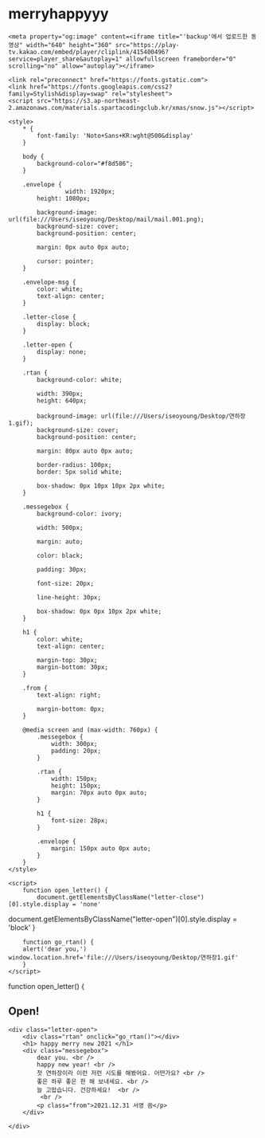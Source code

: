 # merryhappyyy

<html lang="en">

<head>
    <meta charset="UTF-8">
    <meta name="viewport" content="width=device-width, initial-scale=1.0">
    <title>hello 2021</title>

    <meta property="og:image" content=<iframe title="'backup'에서 업로드한 동영상" width="640" height="360" src="https://play-tv.kakao.com/embed/player/cliplink/415400496?service=player_share&autoplay=1" allowfullscreen frameborder="0" scrolling="no" allow="autoplay"></iframe>
<meta property="og:title" content="happy merry new year">
<meta property="og:description" content="연하장이 도착했습니다"> 


    <link rel="preconnect" href="https://fonts.gstatic.com">
    <link href="https://fonts.googleapis.com/css2?family=Stylish&display=swap" rel="stylesheet">
    <script src="https://s3.ap-northeast-2.amazonaws.com/materials.spartacodingclub.kr/xmas/snow.js"></script>
    
    <style>
        * {
            font-family: 'Noto+Sans+KR:wght@500&display'
        }
    
        body {
            background-color="#f8d586";
        }
    
        .envelope {
                    width: 1920px;
            height: 1080px;
    
            background-image: url(file:///Users/iseoyoung/Desktop/mail/mail.001.png);
            background-size: cover;
            background-position: center;
    
            margin: 0px auto 0px auto;

            cursor: pointer;
        }
    
        .envelope-msg {
            color: white;
            text-align: center;
        }
    
        .letter-close {
            display: block;
        }
    
        .letter-open {
            display: none;
        }
    
        .rtan {
            background-color: white;
    
            width: 390px;
            height: 640px;
    
            background-image: url(file:///Users/iseoyoung/Desktop/연하장1.gif);
            background-size: cover;
            background-position: center;
    
            margin: 80px auto 0px auto;
    
            border-radius: 100px;
            border: 5px solid white;
    
            box-shadow: 0px 10px 10px 2px white;
        }
    
        .messegebox {
            background-color: ivory;
    
            width: 500px;
    
            margin: auto;
    
            color: black;
    
            padding: 30px;
    
            font-size: 20px;
    
            line-height: 30px;
    
            box-shadow: 0px 0px 10px 2px white;
        }
    
        h1 {
            color: white;
            text-align: center;
    
            margin-top: 30px;
            margin-bottom: 30px;
        }
    
        .from {
            text-align: right;
    
            margin-bottom: 0px;
        }
    
        @media screen and (max-width: 760px) {
            .messegebox {
                width: 300px;
                padding: 20px;
            }
    
            .rtan {
                width: 150px;
                height: 150px;
                margin: 70px auto 0px auto;
            }
    
            h1 {
                font-size: 28px;
            }
    
            .envelope {
                margin: 150px auto 0px auto;
            }
        }
    </style>

    <script>
        function open_letter() {
            document.getElementsByClassName("letter-close")[0].style.display = 'none'
document.getElementsByClassName("letter-open")[0].style.display = 'block'
        }

        function go_rtan() {
        alert('dear you,')
    window.location.href='file:///Users/iseoyoung/Desktop/연하장1.gif'
        }
    </script>

</head>

<body>
    <div class="letter-close">
        function open_letter() {
        <div class="envelope" onclick="open_letter()"></div>
        <h2 class="envelope-msg">Open!</h2>
    </div>

    <div class="letter-open">
        <div class="rtan" onclick="go_rtan()"></div>
        <h1> happy merry new 2021 </h1>
        <div class="messegebox">
            dear you. <br />
            happy new year! <br />
            첫 연하장이라 이런 저런 시도를 해봤어요. 어떤가요? <br />
            좋은 하루 좋은 한 해 보내세요. <br />
            늘 고맙습니다. 건강하세요!  <br />
             <br />
            <p class="from">2021.12.31 서영 씀</p>
        </div>

    </div>

</body>

</html>
